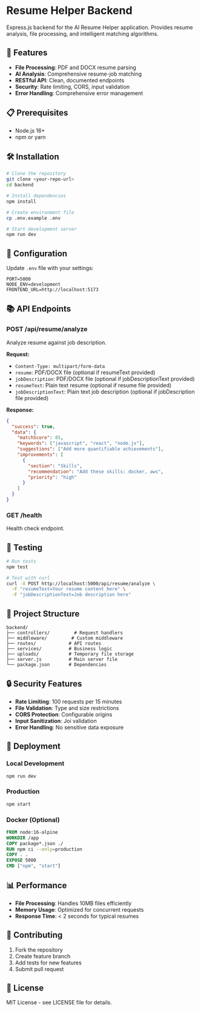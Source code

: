 # Resume Helper Backend

Express.js backend for the AI Resume Helper application. Provides resume analysis, file processing, and intelligent matching algorithms.

## 🚀 Features

- **File Processing**: PDF and DOCX resume parsing
- **AI Analysis**: Comprehensive resume-job matching
- **RESTful API**: Clean, documented endpoints
- **Security**: Rate limiting, CORS, input validation
- **Error Handling**: Comprehensive error management

## 📋 Prerequisites

- Node.js 16+ 
- npm or yarn

## 🛠️ Installation

```bash
# Clone the repository
git clone <your-repo-url>
cd backend

# Install dependencies
npm install

# Create environment file
cp .env.example .env

# Start development server
npm run dev
```

## 🔧 Configuration

Update `.env` file with your settings:

```env
PORT=5000
NODE_ENV=development
FRONTEND_URL=http://localhost:5173
```

## 📚 API Endpoints

### POST /api/resume/analyze

Analyze resume against job description.

**Request:**
- `Content-Type: multipart/form-data`
- `resume`: PDF/DOCX file (optional if resumeText provided)
- `jobDescription`: PDF/DOCX file (optional if jobDescriptionText provided)  
- `resumeText`: Plain text resume (optional if resume file provided)
- `jobDescriptionText`: Plain text job description (optional if jobDescription file provided)

**Response:**
```json
{
  "success": true,
  "data": {
    "matchScore": 85,
    "keywords": ["javascript", "react", "node.js"],
    "suggestions": ["Add more quantifiable achievements"],
    "improvements": [
      {
        "section": "Skills",
        "recommendation": "Add these skills: docker, aws",
        "priority": "high"
      }
    ]
  }
}
```

### GET /health

Health check endpoint.

## 🧪 Testing

```bash
# Run tests
npm test

# Test with curl
curl -X POST http://localhost:5000/api/resume/analyze \
  -F "resumeText=Your resume content here" \
  -F "jobDescriptionText=Job description here"
```

## 📁 Project Structure

```
backend/
├── controllers/         # Request handlers
├── middleware/         # Custom middleware
├── routes/            # API routes
├── services/          # Business logic
├── uploads/           # Temporary file storage
├── server.js          # Main server file
└── package.json       # Dependencies
```

## 🔒 Security Features

- **Rate Limiting**: 100 requests per 15 minutes
- **File Validation**: Type and size restrictions
- **CORS Protection**: Configurable origins
- **Input Sanitization**: Joi validation
- **Error Handling**: No sensitive data exposure

## 🚀 Deployment

### Local Development
```bash
npm run dev
```

### Production
```bash
npm start
```

### Docker (Optional)
```dockerfile
FROM node:16-alpine
WORKDIR /app
COPY package*.json ./
RUN npm ci --only=production
COPY . .
EXPOSE 5000
CMD ["npm", "start"]
```

## 📊 Performance

- **File Processing**: Handles 10MB files efficiently
- **Memory Usage**: Optimized for concurrent requests
- **Response Time**: < 2 seconds for typical resumes

## 🤝 Contributing

1. Fork the repository
2. Create feature branch
3. Add tests for new features
4. Submit pull request

## 📝 License

MIT License - see LICENSE file for details.